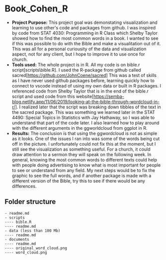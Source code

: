 # Book_Cohen_R

- __Project Purpose:__ 
    This project goal was demonstating visualization and learning to use other's code and packages from github. I was inspired by code from STAT 4030: Programming in R Class which Shelby Taylor showed how to find the most common words in a book. I wanted to see if this was possible to do with the Bible and make a visualitation out of it. This was all for a personal curiousity of the data and visualization aspect, not for any client, but I hope to improve it to use once for church. 
- __Tools used:__ 
    The whole project is in R. All my code is on bible.r script[scripts\bible.R]. I used the R-package from github called sacred[https://github.com/JohnCoene/sacred] This was a test of skills as I have never used github packages before, learning quickly how to connect to vscode instead of using my own data or built in R packages. I referenced code from Shelby Taylor that is in the end of the bible.r script and used code from this website[https://semba-blog.netlify.app/11/06/2019/looking-at-the-bible-through-wordcloud-in-r/]. I realized later that the script was breaking down tibbles of the text in the sacred package. This was something we learned later in the STAT 4490: Special Topics in Statistics with Jay Hathaway, so I was able to understand that part of the code later. I also learned how to play around with the different arguments in the ggworldcloud from ggplot in R.
- __Results:__ 
    The conclusion is that using the ggwordcloud is not as simple as it looks. One of the issues I ran into was some of the words being cut off in the picture. I unfortunately could not fix this at the moment, but I still see the visualization as something useful. For a church, it could draw attention to a sermon they will speak on the following week. In general, knowing the most common words to different texts could help with people doing advertising to know what is most important for people to see or understand from any field. 
    My next steps would be to fix the graphic to see the full words, and if another package is made with a different version of the Bible, try this to see if there would be any differences. 

## Folder structure

```
- readme.md
- scripts
---- bible.R
---- readme.md
- data (less than 100 Mb)
---- readme.md 
- documents
---- readme.md 
---- original_word_cloud.png 
---- word_cloud.png 
```